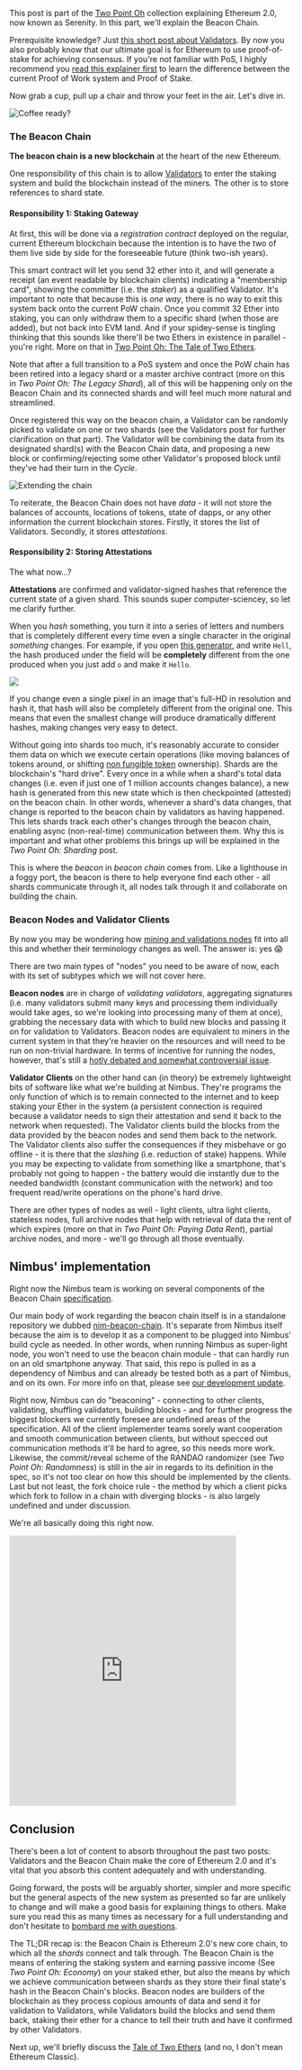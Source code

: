 This post is part of the [Two Point Oh](https://our.status.im/tag/two-point-oh/) collection explaining Ethereum 2.0, now known as Serenity. In this part, we'll explain the Beacon Chain.

Prerequisite knowledge? Just [this short post about Validators](https://our.status.im/two-point-oh-explaining-validators/). By now you also probably know that our ultimate goal is for Ethereum to use proof-of-stake for achieving consensus. If you're not familiar with PoS, I highly recommend you [read this explainer first](https://bitfalls.com/2018/04/24/whats-the-difference-between-proof-of-work-pow-proof-of-stake-pos-and-delegated-pos/) to learn the difference between the current Proof of Work system and Proof of Stake.

Now grab a cup, pull up a chair and throw your feet in the air. Let's dive in.

![Coffee ready?](/content/images/2018/11/01-2.png)

### The Beacon Chain

**The beacon chain is a new blockchain** at the heart of the new Ethereum.

One responsibility of this chain is to allow [Validators](https://our.status.im/two-point-oh-explaining-validators/) to enter the staking system and build the blockchain instead of the miners. The other is to store references to shard state.

#### Responsibility 1: Staking Gateway

At first, this will be done via a _registration contract_ deployed on the regular, current Ethereum blockchain because the intention is to have the two of them live side by side for the foreseeable future (think two-ish years).

This smart contract will let you send 32 ether into it, and will generate a receipt (an event readable by blockchain clients) indicating a "membership card", showing the committer (i.e. the *staker*) as a qualified Validator. It's important to note that because this is _one way_, there is no way to exit this system back onto the current PoW chain. Once you commit 32 Ether into staking, you can only withdraw them to a specific shard (when those are added), but not back into EVM land. And if your spidey-sense is tingling thinking that this sounds like there'll be two Ethers in existence in parallel - you're right. More on that in [Two Point Oh: The Tale of Two Ethers](https://our.status.im/two-point-oh-the-tale-of-two-ethers/).

Note that after a full transition to a PoS system and once the PoW chain has been retired into a legacy shard or a master archive contract (more on this in _Two Point Oh: The Legacy Shard_), all of this will be happening only on the Beacon Chain and its connected shards and will feel much more natural and streamlined.

Once registered this way on the beacon chain, a Validator can be randomly picked to validate on one or two shards (see the Validators post for further clarification on that part). The Validator will be combining the data from its designated shard(s) with the Beacon Chain data, and proposing a new block or confirming/rejecting some other Validator's proposed block until they've had their turn in the *Cycle*.

![Extending the chain](/content/images/2018/11/02-1.png)

To reiterate, the Beacon Chain does not have _data_ - it will not store the balances of accounts, locations of tokens, state of dapps, or any other information the current blockchain stores. Firstly, it stores the list of Validators. Secondly, it stores _attestations_.

#### Responsibility 2: Storing Attestations

The what now...?

**Attestations** are confirmed and validator-signed hashes that reference the current state of a given shard. This sounds super computer-sciencey, so let me clarify further.

When you _hash_ something, you turn it into a series of letters and numbers that is completely different every time even a single character in the original _something_ changes. For example, if you open [this generator](https://passwordsgenerator.net/sha256-hash-generator/), and write `Hell`, the hash produced under the field will be __completely__ different from the one produced when you just add `o` and make it `Hello`. 

![](/content/images/2018/11/hash.gif)

If you change even a single pixel in an image that's full-HD in resolution and hash it, that hash will also be completely different from the original one. This means that even the smallest change will produce dramatically different hashes, making changes very easy to detect.

Without going into shards too much, it's reasonably accurate to consider them data on which we execute certain operations (like moving balances of tokens around, or shifting [non fungible token](https://bitfalls.com/nft) ownership). Shards are the blockchain's "hard drive". Every once in a while when a shard's total data changes (i.e. even if just one of 1 million accounts changes balance), a new hash is generated from this new state which is then checkpointed (attested) on the beacon chain. In other words, whenever a shard's data changes, that change is reported to the beacon chain by validators as having happened. This lets shards track each other's changes through the beacon chain, enabling async (non-real-time) communication between them. Why this is important and what other problems this brings up will be explained in the _Two Point Oh: Sharding_ post.

This is where the _beacon_ in _beacon chain_ comes from. Like a lighthouse in a foggy port, the beacon is there to help everyone find each other - all shards communicate through it, all nodes talk through it and collaborate on building the chain.

### Beacon Nodes and Validator Clients

By now you may be wondering how [mining and validations nodes](https://bitfalls.com/2017/11/26/whats-bitcoin-node-mining-vs-validation/) fit into all this and whether their terminology changes as well. The answer is: yes 😱

There are two main types of "nodes" you need to be aware of now, each with its set of subtypes which we will not cover here.

**Beacon nodes** are in charge of _validating validators_, aggregating signatures (i.e. many validators submit many keys and processing them individually would take ages, so we're looking into processing many of them at once), grabbing the necessary data with which to build new blocks and passing it on for validation to Validators. Beacon nodes are equivalent to miners in the current system in that they're heavier on the resources and will need to be run on non-trivial hardware. In terms of incentive for running the nodes, however, that's still a [hotly debated and somewhat controversial issue](https://github.com/ethereum/eth2.0-specs/issues/157).

**Validator Clients** on the other hand can (in theory) be extremely lightweight bits of software like what we're building at Nimbus. They're programs the only function of which is to remain connected to the internet and to keep staking your Ether in the system (a persistent connection is required because a validator needs to sign their attestation and send it back to the network when requested). The Validator clients build the blocks from the data provided by the beacon nodes and send them back to the network. The Validator clients also suffer the consequences if they misbehave or go offline - it is there that the _slashing_ (i.e. reduction of stake) happens. While you may be expecting to validate from something like a smartphone, that's probably not going to happen - the battery would die instantly due to the needed bandwidth (constant communication with the network) and too frequent read/write operations on the phone's hard drive.

There are other types of nodes as well - light clients, ultra light clients, stateless nodes, full archive nodes that help with retrieval of data the rent of which expires (more on that in *Two Point Oh: Paying Data Rent*), partial archive nodes, and more - we'll go through all those eventually.

## Nimbus' implementation

Right now the Nimbus team is working on several components of the Beacon Chain [specification](https://github.com/ethereum/eth2.0-specs/blob/master/specs/beacon-chain.md).

Our main body of work regarding the beacon chain itself is in a standalone repository we dubbed [nim-beacon-chain](https://github.com/status-im/nim-beacon-chain). It's separate from Nimbus itself because the aim is to develop it as a component to be plugged into Nimbus' build cycle as needed. In other words, when running Nimbus as super-light node, you won't need to use the beacon chain module - that can hardly run on an old smartphone anyway. That said, this repo is pulled in as a dependency of Nimbus and can already be tested both as a part of Nimbus, and on its own. For more info on that, please see [our development update](https://our.status.im/nimbus-development-update-feb-2019/).

Right now, Nimbus can do "beaconing" - connecting to other clients, validating, shuffling validators, building blocks - and for further progress the biggest blockers we currently foresee are undefined areas of the specification. All of the client implementer teams sorely want cooperation and smooth communication between clients, but without specced out communication methods it'll be hard to agree, so this needs more work. Likewise, the commit/reveal scheme of the RANDAO randomizer (see _Two Point Oh: Randomness_) is still in the air in regards to its definition in the spec, so it's not too clear on how this should be implemented by the clients. Last but not least, the fork choice rule - the method by which a client picks which fork to follow in a chain with diverging blocks - is also largely undefined and under discussion.

We're all basically doing this right now.

<iframe src="https://giphy.com/embed/WkXTjAYa7b34A" width="403" height="480" frameBorder="0" class="giphy-embed" allowFullScreen></iframe>

## Conclusion

There's been a lot of content to absorb throughout the past two posts: Validators and the Beacon Chain make the core of Ethereum 2.0 and it's vital that you absorb this content adequately and with understanding. 

Going forward, the posts will be arguably shorter, simpler and more specific but the general aspects of the new system as presented so far are unlikely to change and will make a good basis for explaining things to others. Make sure you read this as many times as necessary for a full understanding and don't hesitate to [bombard me with questions](https://twitter.com/bitfalls).

The TL;DR recap is: the Beacon Chain is Ethereum 2.0's new core chain, to which all the _shards_ connect and talk through. The Beacon Chain is the means of entering the staking system and earning passive income (See _Two Point Oh: Economy_) on your staked ether, but also the means by which we achieve communication between shards as they store their final state's hash in the Beacon Chain's blocks. Beacon nodes are builders of the blockchain as they process copious amounts of data and send it for validation to Validators, while Validators build the blocks and send them back, staking their ether for a chance to tell their truth and have it confirmed by other Validators.

Next up, we'll briefly discuss the [Tale of Two Ethers](https://our.status.im/two-point-oh-the-tale-of-two-ethers/) (and no, I don't mean Ethereum Classic).
